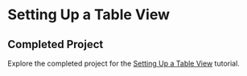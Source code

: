 # Setting Up a Table View

## Completed Project

Explore the completed project for the [Setting Up a Table View](https://developer.apple.com/tutorials/app-dev-training/setting-up-a-table-view) tutorial.